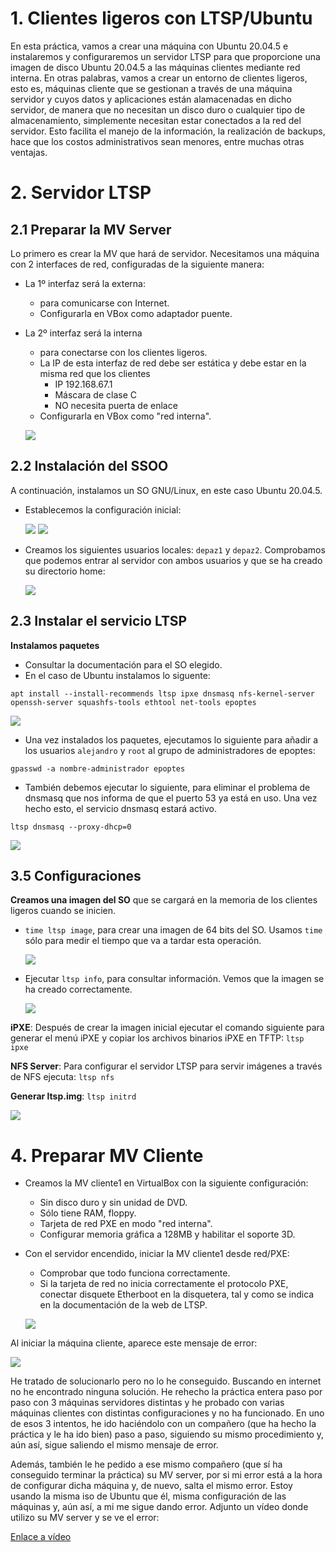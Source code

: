 
# 1. Clientes ligeros con LTSP/Ubuntu

En esta práctica, vamos a crear una máquina con Ubuntu 20.04.5 e instalaremos y configuraremos un servidor LTSP para que proporcione una imagen de disco Ubuntu 20.04.5 a las máquinas clientes mediante red interna. En otras palabras, vamos a crear un entorno de clientes ligeros, esto es, máquinas cliente que se gestionan a través de una máquina servidor y cuyos datos y aplicaciones están alamacenadas en dicho servidor, de manera que no necesitan un disco duro o cualquier tipo de almacenamiento, simplemente necesitan estar conectados a la red del servidor. Esto facilita el manejo de la información, la realización de backups, hace que los costos administrativos sean menores, entre muchas otras ventajas.

# 2. Servidor LTSP

## 2.1 Preparar la MV Server

Lo primero es crear la MV que hará de servidor. Necesitamos una máquina con 2 interfaces de red, configuradas de la siguiente manera:

* La 1º interfaz será la externa:
    * para comunicarse con Internet.
    * Configurarla en VBox como adaptador puente.
* La 2º interfaz será la interna
    * para conectarse con los clientes ligeros.
    * La IP de esta interfaz de red debe ser estática y debe estar en la misma red que los clientes
        * IP 192.168.67.1
        * Máscara de clase C
        * NO necesita puerta de enlace
    * Configurarla en VBox como "red interna".

    ![](img/1.png)

## 2.2 Instalación del SSOO

A continuación, instalamos un SO GNU/Linux, en este caso Ubuntu 20.04.5. 

* Establecemos la configuración inicial:

   ![](img/3.png)
   ![](img/4.png)


* Creamos los siguientes usuarios locales: `depaz1` y `depaz2`. Comprobamos que podemos entrar al servidor con ambos usuarios y que se ha creado su directorio home:

   ![](img/5.png)


## 2.3 Instalar el servicio LTSP

**Instalamos paquetes**
* Consultar la documentación para el SO elegido.
* En el caso de Ubuntu instalamos lo siguente:
```
apt install --install-recommends ltsp ipxe dnsmasq nfs-kernel-server
openssh-server squashfs-tools ethtool net-tools epoptes
```

   ![](img/6.png)

* Una vez instalados los paquetes, ejecutamos lo siguiente para añadir a los usuarios `alejandro` y `root` al grupo de administradores de epoptes:

```
gpasswd -a nombre-administrador epoptes
```
* También debemos ejecutar lo siguiente, para eliminar el problema de dnsmasq que nos informa de que el puerto 53 ya está en uso. Una vez hecho esto, el servicio dnsmasq estará activo.

```
ltsp dnsmasq --proxy-dhcp=0
```

  ![](img/7.png)

## 3.5 Configuraciones

**Creamos una imagen del SO** que se cargará en la memoria de los clientes ligeros cuando se inicien.
* `time ltsp image`, para crear una imagen de 64 bits del SO. Usamos `time` sólo para medir el tiempo que va a tardar esta operación.
  
  ![](img/8.png)

* Ejecutar `ltsp info`, para consultar información. Vemos que la imagen se ha creado correctamente.

  ![](img/9.png)

**iPXE**: Después de crear la imagen inicial ejecutar el comando siguiente para generar el menú iPXE y copiar los archivos binarios iPXE en TFTP: `ltsp ipxe`

**NFS Server**: Para configurar el servidor LTSP para servir imágenes a través de NFS ejecuta: `ltsp nfs`

**Generar ltsp.img**: `ltsp initrd`

  ![](img/10.png)

# 4. Preparar MV Cliente

* Creamos la MV cliente1 en VirtualBox con la siguiente configuración:
    * Sin disco duro y sin unidad de DVD.
    * Sólo tiene RAM, floppy.
    * Tarjeta de red PXE en modo "red interna".
    * Configurar memoria gráfica a 128MB y habilitar el soporte 3D.
* Con el servidor encendido, iniciar la MV cliente1 desde red/PXE:
    * Comprobar que todo funciona correctamente.
    * Si la tarjeta de red no inicia correctamente el protocolo PXE,
    conectar disquete Etherboot en la disquetera, tal y como se indica
    en la documentación de la web de LTSP.

    ![](img/11.png)

Al iniciar la máquina cliente, aparece este mensaje de error:
  
![](img/14.png)

He tratado de solucionarlo pero no lo he conseguido. Buscando en internet no he encontrado ninguna solución. He rehecho la práctica entera paso por paso con 3 máquinas servidores distintas y he probado con varias máquinas clientes con distintas configuraciones y no ha funcionado. En uno de esos 3 intentos, he ido haciéndolo con un compañero (que ha hecho la práctica y le ha ido bien) paso a paso, siguiendo su mismo procedimiento y, aún así, sigue saliendo el mismo mensaje de error.

Además, también le he pedido a ese mismo compañero (que sí ha conseguido terminar la práctica) su MV server, por si mi error está a la hora de configurar dicha máquina y, de nuevo, salta el mismo error. Estoy usando la misma iso de Ubuntu que él, misma configuración de las máquinas y, aún así, a mi me sigue dando error. Adjunto un vídeo donde utilizo su MV server y se ve el error:

[Enlace a vídeo](https://www.youtube.com/watch?v=edMlcBp0ioM) 